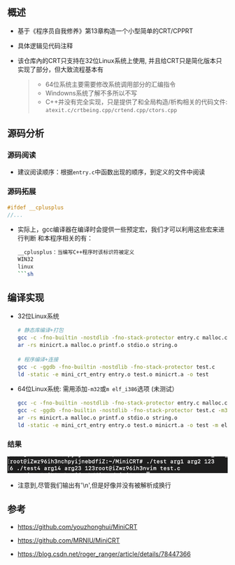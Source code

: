 ## 概述
- 基于《程序员自我修养》第13章构造一个小型简单的CRT/CPPRT

- 具体逻辑见代码注释

- 该仓库內的CRT只支持在32位Linux系统上使用, 并且给CRT只是简化版本只实现了部分，但大致流程基本有

	> - 64位系统主要需要修改系统调用部分的汇编指令
	> - Windowns系统了解不多所以不写
	> - C++并没有完全实现，只是提供了和全局构造/析构相关的代码文件: `atexit.c/crtbeing.cpp/crtend.cpp/ctors.cpp`
## 源码分析

### 源码阅读

- 建议阅读顺序：根据`entry.c`中函数出现的顺序，到定义的文件中阅读

### 源码拓展

```c++
#ifdef __cplusplus
//...
```

- 实际上，gcc编译器在编译时会提供一些预定宏，我们才可以利用这些宏来进行判断
	和本程序相关的有：

	```sh
	__cplusplus：当编写C++程序时该标识符被定义
	WIN32
	linux
	```sh

## 编译实现

- 32位Linux系统

	```sh
	# 静态库编译+打包
	gcc -c -fno-builtin -nostdlib -fno-stack-protector entry.c malloc.c stdio.c string.c printf.c 
	ar -rs minicrt.a malloc.o printf.o stdio.o string.o

	# 程序编译+连接
	gcc -c -ggdb -fno-builtin -nostdlib -fno-stack-protector test.c 
	ld -static -e mini_crt_entry entry.o test.o minicrt.a -o test
	```

- 64位Linux系统: 需用添加`-m32`或`m elf_i386`选项 (未测试）

	```sh
	gcc -c -fno-builtin -nostdlib -fno-stack-protector entry.c malloc.c stdio.c string.c printf.c -m32 -g
	gcc -c -ggdb -fno-builtin -nostdlib -fno-stack-protector test.c -m32 -g
	ar -rs minicrt.a malloc.o printf.o stdio.o string.o
	ld -static -e mini_crt_entry entry.o test.o minicrt.a -o test -m elf_i386
	```

### 结果

![](res_my/result.png)
- 注意到,尽管我们输出有'\n',但是好像并没有被解析成换行

## 参考
- https://github.com/youzhonghui/MiniCRT

- https://github.com/MRNIU/MiniCRT

- https://blog.csdn.net/roger_ranger/article/details/78447366
